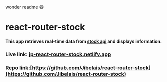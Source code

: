 wonder readme :smile:

# react-router-stock

#### This app retrieves real-time data from [stock api](https://financialmodelingprep.com) and displays information. 

### Live link: [jp-react-router-stock.netlify.app](jp-react-router-stock.netlify.app)
### Repo link:[https://github.com/Jibelais/react-router-stock](https://github.com/Jibelais/react-router-stock)